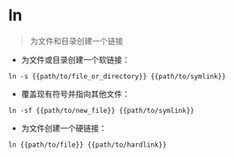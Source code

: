 # ln

> 为文件和目录创建一个链接

- 为文件或目录创建一个软链接：

`ln -s {{path/to/file_or_directory}} {{path/to/symlink}}`

- 覆盖现有符号并指向其他文件：

`ln -sf {{path/to/new_file}} {{path/to/symlink}}`

- 为文件创建一个硬链接：

`ln {{path/to/file}} {{path/to/hardlink}}`

[#]: contributors: ([my sunshine]，[Datura stramonium L.]，[ZHANG建峰คิดถึง])